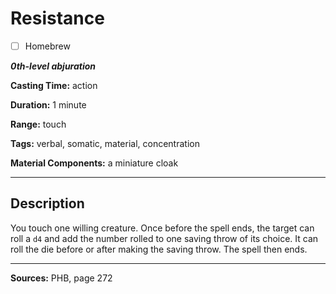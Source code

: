 # Resistance

- [ ] Homebrew

***0th-level abjuration***

**Casting Time:** action

**Duration:** 1 minute

**Range:** touch

**Tags:** verbal, somatic, material, concentration

**Material Components:** a miniature cloak

---

## Description
You touch one willing creature.
Once before the spell ends, the target can roll a `d4` and add the number rolled to one saving throw of its choice.
It can roll the die before or after making the saving throw.
The spell then ends.

---

**Sources:** PHB, page 272
